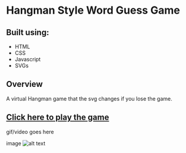 # Hangman Style Word Guess Game

## Built using: ##

- HTML
- CSS
- Javascript
- SVGs

## Overview ##
A virtual Hangman game that the svg changes if you lose the game.

## [Click here to play the game](https://clawrence005.github.io/Word-Guess-Game/) 

gif/video goes here

image ![alt text](image.jpg)
